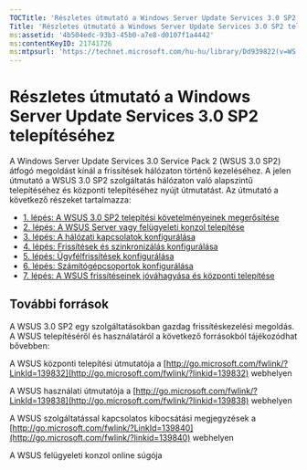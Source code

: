 ```yaml
---
TOCTitle: 'Részletes útmutató a Windows Server Update Services 3.0 SP2 telepítéséhez'
Title: 'Részletes útmutató a Windows Server Update Services 3.0 SP2 telepítéséhez'
ms:assetid: '4b504edc-93b3-45b0-a7e8-d0107f1a4442'
ms:contentKeyID: 21741726
ms:mtpsurl: 'https://technet.microsoft.com/hu-hu/library/Dd939822(v=WS.10)'
---
```


Részletes útmutató a Windows Server Update Services 3.0 SP2 telepítéséhez
=========================================================================

A Windows Server Update Services 3.0 Service Pack 2 (WSUS 3.0 SP2) átfogó megoldást kínál a frissítések hálózaton történő kezeléséhez. A jelen útmutató a WSUS 3.0 SP2 szolgáltatás hálózaton való alapszintű telepítéséhez és központi telepítéséhez nyújt útmutatást. Az útmutató a következő részeket tartalmazza:

-   [1. lépés: A WSUS 3.0 SP2 telepítési követelményeinek megerősítése](https://technet.microsoft.com/ec01bd75-5def-4899-8cee-ddab827bbd83)
-   [2. lépés: A WSUS Server vagy felügyeleti konzol telepítése](https://technet.microsoft.com/6db6fcb0-c55d-43b9-9b07-4040c6267759)
-   [3. lépés: A hálózati kapcsolatok konfigurálása](https://technet.microsoft.com/42a144c5-f08e-4a6e-b360-47ddea77bd24)
-   [4. lépés: Frissítések és szinkronizálás konfigurálása](https://technet.microsoft.com/deeaa7e1-9b50-45cb-9537-d75f70de3405)
-   [5. lépés: Ügyfélfrissítések konfigurálása](https://technet.microsoft.com/5ae60ead-3e94-456c-a692-c0f193ea5d5a)
-   [6. lépés: Számítógépcsoportok konfigurálása](https://technet.microsoft.com/70518732-2179-4e41-9609-7f9999867f41)
-   [7. lépés: A WSUS frissítéseinek jóváhagyása és központi telepítése](https://technet.microsoft.com/c4e58e17-d5e3-4194-8f26-b459e0c03b86)

További források
----------------

A WSUS 3.0 SP2 egy szolgáltatásokban gazdag frissítéskezelési megoldás. A WSUS telepítéséről és használatáról a következő forrásokból tájékozódhat bővebben:

A WSUS központi telepítési útmutatója a [http://go.microsoft.com/fwlink/?LinkId=139832](http://go.microsoft.com/fwlink/?linkid=139832) webhelyen

A WSUS használati útmutatója a [http://go.microsoft.com/fwlink/?LinkId=139838](http://go.microsoft.com/fwlink/?linkid=139838) webhelyen

A WSUS szolgáltatással kapcsolatos kibocsátási megjegyzések a [http://go.microsoft.com/fwlink/?LinkId=139840](http://go.microsoft.com/fwlink/?linkid=139840) webhelyen

A WSUS felügyeleti konzol online súgója
